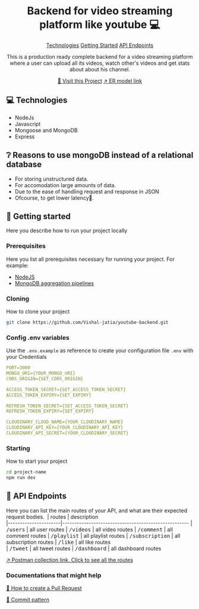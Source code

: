                      
<h1 align="center" style="font-weight: bold;">Backend for video streaming platform like youtube 💻</h1>

<p align="center">
<a href="#tech">Technologies</a>
<a href="#started">Getting Started</a>
<a href="#routes">API Endpoints</a>
</p>

<p align="center">This is a production ready complete backend for a video streaming platform where a user can upload all its videos, watch other's videos and get stats about about his channel.</p>


<p align="center">
<a href="https://github.com/Vishal-jatia/youtube-backend">📱 Visit this Project</a>
<a href="https://app.eraser.io/workspace/JqCDVp5R1Pp8euYKkE9D">↗️ ER model link</a>
</p>

<h2 id="technologies">💻 Technologies</h2>

- NodeJs
- Javascript
- Mongoose and MongoDB
- Express

<h2 id="Reason">❔ Reasons to use mongoDB instead of a relational database</h2>

- For storing unstructured data.
- For accomodation large amounts of data.
- Due to the ease of handling request and response in JSON
- Ofcourse, to get lower latency🚀.
 
<h2 id="started">🚀 Getting started</h2>

Here you describe how to run your project locally
 
<h3>Prerequisites</h3>

Here you list all prerequisites necessary for running your project. For example:

- [NodeJS](https://nodejs.org/en)
- [MongoDB aggregation pipelines](https://www.mongodb.com/docs/manual/aggregation/)
 
<h3>Cloning</h3>

How to clone your project

```bash
git clone https://github.com/Vishal-jatia/youtube-backend.git
```
 
<h3>Config .env variables</h2>

Use the `.env.example` as reference to create your configuration file `.env` with your Credentials

```yaml
PORT=3000
MONGO_URI={YOUR_MONGO_URI}
CORS_ORIGIN={SET_CORS_ORIGIN}

ACCESS_TOKEN_SECRET={SET_ACCESS_TOKEN_SECRET}
ACCESS_TOKEN_EXPIRY={SET_EXPIRY}

REFRESH_TOKEN_SECRET={SET_ACCESS_TOKEN_SECRET}
REFRESH_TOKEN_EXPIRY={SET_EXPIRY}

CLOUDINARY_CLOUD_NAME={YOUR_CLOUDINARY_NAME}
CLOUDINARY_API_KEY={YOUR_CLOUDINARY_API_KEY}
CLOUDINARY_API_SECRET={YOUR_CLOUDINARY_SECRET}
```
 
<h3>Starting</h3>

How to start your project

```bash
cd project-name
npm run dev
```
 
<h2 id="routes">📍 API Endpoints</h2>

Here you can list the main routes of your API, and what are their expected request bodies.
​
| routes                        | description                                          
|----------------------|-----------------------------------------------------
| <kbd>/users</kbd>     | all user routes
| <kbd>/videos</kbd>     | all video routes
| <kbd>/comment</kbd>     | all comment routes
| <kbd>/playlist</kbd>     | all playlist routes
| <kbd>/subscription</kbd>     | all subscription routes
| <kbd>/like</kbd>     | all like routes  
| <kbd>/tweet</kbd>     | all tweet routes 
| <kbd>/dashboard</kbd>     | all dashboard routes

[↗️ Postman collection link. Click to see all the routes](https://documenter.getpostman.com/view/24263304/2sA3e4AUfP)

 
<h3>Documentations that might help</h3>

[📝 How to create a Pull Request](https://www.atlassian.com/br/git/tutorials/making-a-pull-request)

[💾 Commit pattern](https://gist.github.com/joshbuchea/6f47e86d2510bce28f8e7f42ae84c716)


